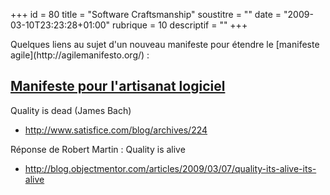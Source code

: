 +++
id = 80
title = "Software Craftsmanship"
soustitre = ""
date = "2009-03-10T23:23:28+01:00"
rubrique = 10
descriptif = ""
+++

<div class="chapo"></div>
Quelques liens au sujet d'un nouveau manifeste pour étendre le [manifeste agile](http://agilemanifesto.org/) : 

## [Manifeste pour l'artisanat logiciel](http://manifesto.softwarecraftsmanship.org/)

Quality is dead (James Bach)

- http://www.satisfice.com/blog/archives/224

Réponse de Robert Martin : Quality is alive

- http://blog.objectmentor.com/articles/2009/03/07/quality-its-alive-its-alive